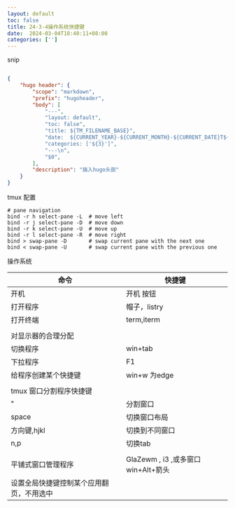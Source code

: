 ```yaml
---
layout: default
toc: false
title: 24-3-4操作系统快捷键
date:  2024-03-04T10:40:11+08:00
categories: ['']
---
```


snip

``` json

{
	"hugo header": {
		"scope": "markdown",
		"prefix": "hugoheader",
		"body": [
			"---",
			"layout: default",
			"toc: false",
      		"title: ${TM_FILENAME_BASE}",
			"date:  ${CURRENT_YEAR}-${CURRENT_MONTH}-${CURRENT_DATE}T${CURRENT_HOUR}:${CURRENT_MINUTE}:${CURRENT_SECOND}+08:00",
			"categories: ['${3}']",
			"---\n",
			"$0",
		],
		"description": "插入hugo头部"
	}
}

```

tmux 配置

```
# pane navigation
bind -r h select-pane -L  # move left
bind -r j select-pane -D  # move down
bind -r k select-pane -U  # move up
bind -r l select-pane -R  # move right
bind > swap-pane -D       # swap current pane with the next one
bind < swap-pane -U       # swap current pane with the previous one
```

操作系统

| 命令                                     | 快捷键                              |
| ---------------------------------------- | ----------------------------------- |
| 开机                                     | 开机 按钮                           |
| 打开程序                                 | 帽子，listry                        |
| 打开终端                                 | term,iterm                          |
|                                          |
| 对显示器的合理分配                       |
| 切换程序                                 | win+tab                             |
| 下拉程序                                 | F1                                  |
| 给程序创建某个快捷键                     | win+w 为edge                        |
|                                          |
| tmux 窗口分割程序快捷键                  |
| "                                        | 分割窗口                            |
| space                                    | 切换窗口布局                        |
| 方向键,hjkl                              | 切换到不同窗口                      |
| n,p                                      | 切换tab                             |
|                                          |                                     |
| 平铺式窗口管理程序                       | GlaZewm , i3 ,或多窗口 win+Alt+箭头 |
| 设置全局快捷键控制某个应用翻页，不用选中 |                                     |
